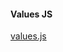 #### Values JS

[values.js](https://github.com/noeldelgado/values.js)

<script src="https://unpkg.com/values.js"></script>
<script src="https://cdn.jsdelivr.net/npm/values.js"></script>

